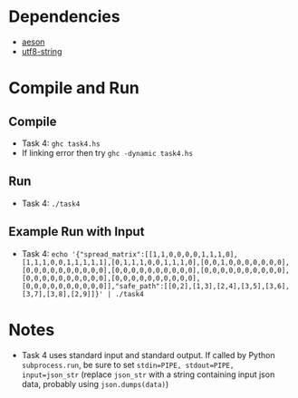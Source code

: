 # Dependencies
* [aeson](https://hackage.haskell.org/package/aeson)
* [utf8-string](https://hackage.haskell.org/package/utf8-string)
# Compile and Run
## Compile
* Task 4: `ghc task4.hs`
* If linking error then try `ghc -dynamic task4.hs`
## Run
* Task 4: `./task4`
## Example Run with Input
* Task 4: `echo '{"spread_matrix":[[1,1,0,0,0,0,1,1,1,0],[1,1,1,0,0,1,1,1,1,1],[0,1,1,1,0,0,1,1,1,0],[0,0,1,0,0,0,0,0,0,0],[0,0,0,0,0,0,0,0,0,0],[0,0,0,0,0,0,0,0,0,0],[0,0,0,0,0,0,0,0,0,0],[0,0,0,0,0,0,0,0,0,0],[0,0,0,0,0,0,0,0,0,0],[0,0,0,0,0,0,0,0,0,0]],"safe_path":[[0,2],[1,3],[2,4],[3,5],[3,6],[3,7],[3,8],[2,9]]}' | ./task4`
# Notes
* Task 4 uses standard input and standard output. If called by Python `subprocess.run`, be sure to set `stdin=PIPE, stdout=PIPE, input=json_str` (replace `json_str` with a string containing input json data, probably using `json.dumps(data)`)
